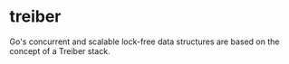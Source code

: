 # treiber
Go's concurrent and scalable lock-free data structures are based on the concept of a Treiber stack.
